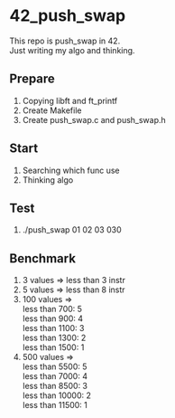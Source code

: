 # 42_push_swap
This repo is push_swap in 42.  
Just writing my algo and thinking.  

## Prepare
1. Copying libft and ft_printf
2. Create Makefile
3. Create push_swap.c and push_swap.h

## Start
1. Searching which func use
2. Thinking algo

## Test
1. ./push_swap 01 02 03 030

## Benchmark
1. 3 values => less than 3 instr
2. 5 values => less than 8 instr
3. 100 values =>  
                 less than 700: 5  
                 less than 900: 4  
                 less than 1100: 3  
                 less than 1300: 2  
                 less than 1500: 1  
4. 500 values =>  
                 less than 5500: 5  
                 less than 7000: 4  
                 less than 8500: 3  
                 less than 10000: 2  
                 less than 11500: 1  
